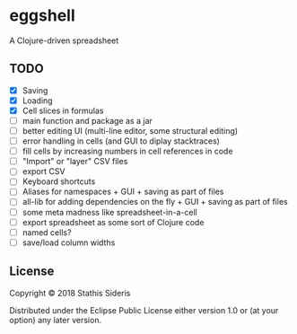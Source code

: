 # eggshell

A Clojure-driven spreadsheet

## TODO

- [x] Saving
- [x] Loading
- [x] Cell slices in formulas
- [ ] main function and package as a jar
- [ ] better editing UI (multi-line editor, some structural editing)
- [ ] error handling in cells (and GUI to diplay stacktraces)
- [ ] fill cells by increasing numbers in cell references in code
- [ ] "Import" or "layer" CSV files
- [ ] export CSV
- [ ] Keyboard shortcuts
- [ ] Aliases for namespaces + GUI + saving as part of files
- [ ] all-lib for adding dependencies on the fly + GUI + saving as part of files
- [ ] some meta madness like spreadsheet-in-a-cell
- [ ] export spreadsheet as some sort of Clojure code
- [ ] named cells?
- [ ] save/load column widths

## License

Copyright © 2018 Stathis Sideris

Distributed under the Eclipse Public License either version 1.0 or (at
your option) any later version.
